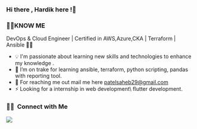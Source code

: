 

### Hi there  , Hardik here !👋
    
    
 ### 🕵️‍♀️KNOW ME 
      
   DevOps & Cloud Engineer | Certified in AWS,Azure,CKA | Terraform | Ansible 👩‍💻

- 💡 I'm passionate about learning new skills and technologies to enhance my knowledge .  
- 🌱 I’m on trake for learning ansible, terraform, python scripting, pandas with reporting tool.
- 💬 For reaching me out mail me here [patelsaheb29@gmail.com](mailto:patelsaheb29@gmail.com?)
- ⚡ Looking for a internship in web development\ flutter development. 

 
 
 
 ### 🤝🏻 &nbsp;Connect with Me

<p align="center">
 
  <a href="https://linkedin.com/in/patelsaheb29"><img src="https://img.shields.io/badge/-Nency%20Patel-0077B5?style=flat&logo=Linkedin&logoColor=white"/></a>
</p>

